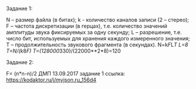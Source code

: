 Задание 1:

 N – размер файла (в битах);
 k -  количество каналов записи (2 – стерео);
 F – частота дискретизации (в герцах), т.е. количество значений амплитуды звука фиксируемых за одну секунду;
 L – разрешение, т.е. число бит, используемых для хранения каждого измеренного значения;
 T – продолжительность звукового фрагмента (в секундах).
N=k*F*L*T 
L=8
T=N/(k*8*F)
T=(128000*330)/(22000**2*8)=120

Задание 2: 

F= (n*n-n)/2
ДМП 13.09.2017
задание 1
ссылка: https://kodaktor.ru/j/myjson.ru_156d4
